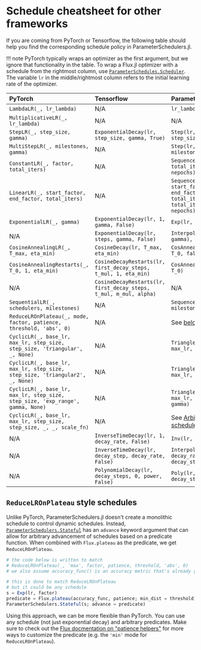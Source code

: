 # Schedule cheatsheet for other frameworks

If you are coming from PyTorch or Tensorflow, the following table should help you find the corresponding schedule policy in ParameterSchedulers.jl.

!!! note
    PyTorch typically wraps an optimizer as the first argument, but we ignore that functionality in the table. To wrap a Flux.jl optimizer with a schedule from the rightmost column, use [`ParameterSchedules.Scheduler`](#).
    The variable `lr` in the middle/rightmost column refers to the initial learning rate of the optimizer.

| PyTorch                                                                        | Tensorflow                                                        | ParameterSchedulers.jl                                |
|:-------------------------------------------------------------------------------|:------------------------------------------------------------------|:------------------------------------------------------|
| `LambdaLR(_, lr_lambda)`                                                       | N/A                                                               | `lr_lambda`                                           |
| `MultiplicativeLR(_, lr_lambda)`                                               | N/A                                                               | N/A                                                   |
| `StepLR(_, step_size, gamma)`                                                  | `ExponentialDecay(lr, step_size, gamma, True)`                    | `Step(lr, gamma, step_size)`                          |
| `MultiStepLR(_, milestones, gamma)`                                            | N/A                                                               | `Step(lr, gamma, milestones)`                         |
| `ConstantLR(_, factor, total_iters)`                                           | N/A                                                               | `Sequence(lr * factor => total_iters, lr => nepochs)` |
| `LinearLR(_, start_factor, end_factor, total_iters)`                           | N/A                                                               | `Sequence(Triangle(lr * start_factor, lr * end_factor, 2 * total_iters) => total_iters, lr => nepochs)` |
| `ExponentialLR(_, gamma)`                                                      | `ExponentialDecay(lr, 1, gamma, False)`                           | `Exp(lr, gamma)`                                      |
| N/A                                                                            | `ExponentialDecay(lr, steps, gamma, False)`                       | `Interpolator(Exp(lr, gamma), steps)`                 |
| `CosineAnnealingLR(_, T_max, eta_min)`                                         | `CosineDecay(lr, T_max, eta_min)`                                 | `CosAnneal(lr, eta_min, T_0, false)`                  |
| `CosineAnnealingRestarts(_, T_0, 1, eta_min)`                                  | `CosineDecayRestarts(lr, first_decay_steps, t_mul, 1, eta_min)`   | `CosAnneal(lr, eta_min, T_0)`                         |
| N/A                                                                            | `CosineDecayRestarts(lr, first_decay_steps, t_mul, m_mul, alpha)` | N/A                                                   |
| `SequentialLR(_, schedulers, milestones)`                                      | N/A                                                               | `Sequence(schedulers, milestones)`                    |
| `ReduceLROnPlateau(_, mode, factor, patience, threshold, 'abs', 0)`            | N/A                                                               | See [below](# "`ReduceLROnPlateau` style schedules")  |
| `CyclicLR(_, base_lr, max_lr, step_size, step_size, 'triangular', _, None)`    | N/A                                                               | `Triangle(base_lr, max_lr, step_size)`                |
| `CyclicLR(_, base_lr, max_lr, step_size, step_size, 'triangular2', _, None)`   | N/A                                                               | `TriangleDecay2(base_lr, max_lr, step_size)`          |
| `CyclicLR(_, base_lr, max_lr, step_size, step_size, 'exp_range', gamma, None)` | N/A                                                               | `TriangleExp(base_lr, max_lr, step_size, gamma)`      |
| `CyclicLR(_, base_lr, max_lr, step_size, step_size, _, _, scale_fn)`           | N/A                                                               | See [Arbitrary looping schedules](#)                  |
| N/A                                                                            | `InverseTimeDecay(lr, 1, decay_rate, False)`                      | `Inv(lr, decay_rate, 1)`                              |
| N/A                                                                            | `InverseTimeDecay(lr, decay_step, decay_rate, False)`             | `Interpolator(Inv(lr, decay_rate, 1), decay_step)`    |
| N/A                                                                            | `PolynomialDecay(lr, decay_steps, 0, power, False)`               | `Poly(lr, power, decay_steps)`                        |

## `ReduceLROnPlateau` style schedules

Unlike PyTorch, ParameterSchedulers.jl doesn't create a monolithic schedule to control dynamic schedules. Instead, [`ParameterSchedulers.Stateful`](#) has an `advance` keyword argument that can allow for arbitrary advancement of schedules based on a predicate function. When combined with `Flux.plateau` as the predicate, we get `ReduceLROnPlateau`.
```julia
# the code below is written to match
# ReduceLROnPlateau(_, 'max', factor, patience, threshold, 'abs', 0)
# we also assume accuracy_func() is an accuracy metric that's already given for our model

# this is done to match ReduceLROnPlateau
# but it could be any schedule
s = Exp(lr, factor)
predicate = Flux.plateau(accuracy_func, patience; min_dist = threshold)
ParameterSchedulers.Stateful(s; advance = predicate)
```
Using this approach, we can be more flexible than PyTorch. You can use any schedule (not just exponential decay) and arbitrary predicates. Make sure to check out the [Flux docmentation on "patience helpers"](https://fluxml.ai/Flux.jl/stable/utilities/#Patience-Helpers) for more ways to customize the predicate (e.g. the `'min'` mode for `ReduceLROnPlateau`).
